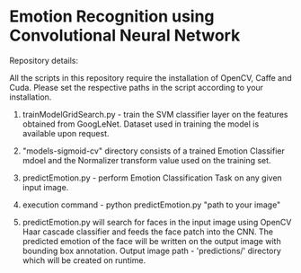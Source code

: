 # Emotion Recognition using Convolutional Neural Network

Repository details:

All the scripts in this repository require the installation of OpenCV, Caffe and Cuda. Please set the respective paths in the script according to your installation.

1. trainModelGridSearch.py - train the SVM classifier layer on the features obtained from GoogLeNet. Dataset used in training the model is available upon request.

2. "models-sigmoid-cv" directory consists of a trained Emotion Classifier mdoel and the Normalizer transform value used on the training set.

3. predictEmotion.py - perform Emotion Classification Task on any given input image.

4. execution command - python predictEmotion.py "path to your image"

5. predictEmotion.py will search for faces in the input image using OpenCV Haar cascade classifier and feeds the face patch into the CNN. The predicted emotion of the face will be written on the output image with bounding box annotation. Output image path - 'predictions/' directory which will be created on runtime.
